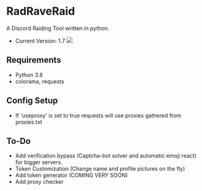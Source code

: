 # RadRaveRaid
A Discord Raiding Tool written in python.
  - Current Version: 1.7
![](https://raw.githubusercontent.com/riaaaaaaaa/RadRaveRaid/master/screenie.png)

## Requirements
  - Python 3.8
  - colorama, requests

## Config Setup
  - If 'useproxy' is set to true requests will use proxies gathered from proxies.txt

## To-Do
  - Add verification bypass (Captcha-bot solver and automatic emoji react) for bigger servers.
  - Token Customization (Change name and profile pictures on the fly)
  - Add token generator (COMING VERY SOON)
  - Add proxy checker
